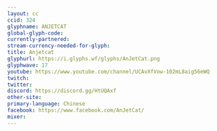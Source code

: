 ```yaml
---
layout: cc
ccid: 324
glyphname: ANJETCAT
global-glyph-code: 
currently-partnered: 
stream-currency-needed-for-glyph: 
title: Anjetcat
glyphurl: https://i.glyphs.wf/glyphs/AnJetCat.png
glyphwave: 17
youtube: https://www.youtube.com/channel/UCAvXfVow-102mL8aig56eWQ
twitch: 
twitter: 
discord: https://discord.gg/HtUQAxf
other-site: 
primary-language: Chinese
facebook: https://www.facebook.com/AnJetCat/
mixer: 
---
```


